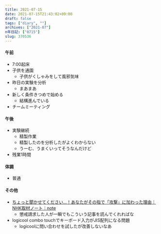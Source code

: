 ```yaml
---
title: 2021-07-15
date: 2021-07-15T21:43:02+09:00
draft: false
tags: ["diary", ""]
archives: ["2021-07"]
n年日記: ["0715"]
slug: 370536
---
```

#### 午前
- 7:00起床
- 子供を通園
  - 子供がくしゃみをして風邪気味
- 昨日の実験を分析
  - まあまあ
- 新しく条件きつめで始める
  - 結構進んでいる
- チームミーティング
#### 午後
- 実験継続
  - 精製作業
  - 精製したのを分析したがよくわからない
  - うーむ、うまくいってそうなんだけど
- 残業1時間
#### 体調
- 普通
#### その他
- [ちょっと聞かせてください…！あなたがその指で「攻撃」に加わった理由｜NHK取材ノート｜note](https://note.com/nhk_syuzai/n/n02c42a4bf16b)
  - 懲戒請求した人が一瞬でもこういう記事を読んでくれればな
- logicool combo touchでキーボード入力がJIS配列になる問題
  - logicoolに問い合わせを試したが改善しないなあ